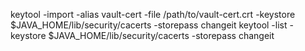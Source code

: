 keytool -import -alias vault-cert -file /path/to/vault-cert.crt -keystore $JAVA_HOME/lib/security/cacerts -storepass changeit
keytool -list -keystore $JAVA_HOME/lib/security/cacerts -storepass changeit
